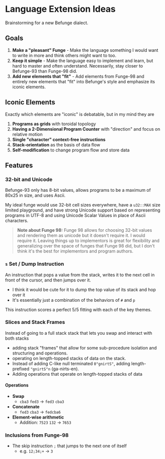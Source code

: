# Language Extension Ideas

Brainstorming for a new Befunge dialect.

## Goals

1. **Make a "pleasant" Funge** - Make the language something I would want to write in more and think others might want to too.
2. **Keep it simple** - Make the language easy to implement and learn, but hard to master and often understand. Necessarily, stay closer to Befunge-93 than Funge-98 did.
3. **Add new elements that "fit"** - Add elements from Funge-98 and entirely new elements that "fit" into Befunge's style and emphasize its iconic elements.

## Iconic Elements

Exactly which elements are "iconic" is debatable, but in my mind they are

1. **Programs as grids** with toroidal topology
2. **Having a 2-Dimensional Program Counter** with "direction" and focus on relative motion
3. **Single "character" context-free instructions**
4. **Stack-orientation** as the basis of data flow
5. **Self-modification** to change program flow and store data

## Features

### 32-bit and Unicode

Befunge-93 only has 8-bit values, allows programs to be a maximum of 80x25 in size, and uses Ascii.

My ideal funge would use 32-bit cell sizes everywhere, have a `u32::MAX` size limited playground, and have strong Unicode support based on representing programs in UTF-8 and using Unicode Scalar Values in place of Ascii characters.

> **Note about Funge 98:**
> Funge 98 allows for choosing 32-bit values and rendering them as unicode but it doesn't require it. I would require it.
> Leaving things up to implementors is great for flexibility and generalizing over the space of funges that Funge 98 did, but I don't think it's the best for implementors and program authors.

### `s` Set / Dump Instruction

An instruction that pops a value from the stack, writes it to the next cell in front of the cursor, and then jumps over it.
* I think it would be cute for it to dump the top value of its stack and hop over it
* It's essentially just a combination of the behaviors of `#` and `p`

This instruction scores a perfect 5/5 fitting with each of the key themes.

### Slices and Stack Frames

Instead of going to a full stack stack that lets you swap and interact with both stacks
* adding stack "frames" that allow for some sub-procedure isolation and structuring and operations.
* operating on length-topped stacks of data on the stack.
* Instead of adding C-like null terminated `0"gnirtS"`, adding length-prefixed `"gnirtS"n` (ga-nirts-en).
* Adding operations that operate on length-topped stacks of data

#### Operations

* **Swap**
  * `cba3` `fed3` -> `fed3` `cba3`
* **Concatenate**
  * `fed3` `cba3` -> `fedcba6`
* **Element-wise arithmetic**
  * Addition: `7523` `132` -> `7653`

### Inclusions from Funge-98

* The skip instruction `;` that jumps to the next one of itself
  * e.g. `12;34;+` -> `3`